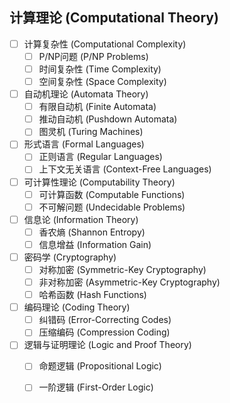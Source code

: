## 计算理论 (Computational Theory)

- [ ] 计算复杂性 (Computational Complexity)
    - [ ] P/NP问题 (P/NP Problems)
    - [ ] 时间复杂性 (Time Complexity)
    - [ ] 空间复杂性 (Space Complexity)
- [ ] 自动机理论 (Automata Theory)
    - [ ] 有限自动机 (Finite Automata)
    - [ ] 推动自动机 (Pushdown Automata)
    - [ ] 图灵机 (Turing Machines)
- [ ] 形式语言 (Formal Languages)
    - [ ] 正则语言 (Regular Languages)
    - [ ] 上下文无关语言 (Context-Free Languages)
- [ ] 可计算性理论 (Computability Theory)
    - [ ] 可计算函数 (Computable Functions)
    - [ ] 不可解问题 (Undecidable Problems)
- [ ] 信息论 (Information Theory)
    - [ ] 香农熵 (Shannon Entropy)
    - [ ] 信息增益 (Information Gain)
- [ ] 密码学 (Cryptography)
    - [ ] 对称加密 (Symmetric-Key Cryptography)
    - [ ] 非对称加密 (Asymmetric-Key Cryptography)
    - [ ] 哈希函数 (Hash Functions)
- [ ] 编码理论 (Coding Theory)
    - [ ] 纠错码 (Error-Correcting Codes)
    - [ ] 压缩编码 (Compression Coding)
- [ ] 逻辑与证明理论 (Logic and Proof Theory)
    - [ ] 命题逻辑 (Propositional Logic)
    - [ ] 一阶逻辑 (First-Order Logic)


